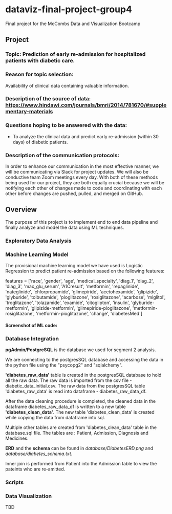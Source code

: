 # dataviz-final-project-group4
Final project for the McCombs Data and Visualization Bootcamp

## Project
### Topic: Prediction of early re-admission for hospitalized patients with diabetic care.
### Reason for topic selection:
Availability of clinical data containing valuable information.

### Description of the source of data: https://www.hindawi.com/journals/bmri/2014/781670/#supplementary-materials
### Questions hoping to be answered with the data: 
- To analyze the clinical data and predict early re-admission (within 30 days) of diabetic patients.

### Description of the communication protocols: 
In order to enhance our communication in the most effective manner, we will be communicating via Slack for project updates. We will also be conductive team Zoom meetings every day. With both of these methods being used for our project, they are both equally crucial because we will be notifying each other of changes made to code and coordinating with each other before changes are pushed, pulled, and merged on GitHub.

## Overview
The purpose of this project is to implement end to end data pipeline and finally analyze and model the data using ML techniques.

### Exploratory Data Analysis


### Machine Learning Model
The provisional machine learning model we have used is Logistic Regression to predict patient re-admission based on the following features:

features = ['race',
 'gender',
 'age',
 'medical_specialty',
 'diag_1',
 'diag_2',
 'diag_3',
 'max_glu_serum',
 'A1Cresult',
 'metformin',
 'repaglinide',
 'nateglinide',
 'chlorpropamide',
 'glimepiride',
 'acetohexamide',
 'glipizide',
 'glyburide',
 'tolbutamide',
 'pioglitazone',
 'rosiglitazone',
 'acarbose',
 'miglitol',
 'troglitazone',
 'tolazamide',
 'examide',
 'citoglipton',
 'insulin',
 'glyburide-metformin',
 'glipizide-metformin',
 'glimepiride-pioglitazone',
 'metformin-rosiglitazone',
 'metformin-pioglitazone',
 'change',
 'diabetesMed']

#### Screenshot of ML code:


### Database Integration

**pgAdmin/PostgreSQL** is the database we used for segment 2 analysis.

We are connecting to the postgresSQL database and accessing the data in the python file using the "psycopg2" and "sqlalchemy".

**'diabetes_raw_data'** table is created in the postgresSQL database to hold all the raw data. The raw data is imported from the csv file - diabetic_data_initial.csv.
The raw data from the postgresSQL table 'diabetes_raw_data' is read into dataframe - diabetes_raw_data_df.

After the data cleaning procedure is completed, the cleaned data in the dataframe diabetes_raw_data_df is written to a new table **'diabetes_clean_data'**. The new table 'diabetes_clean_data' is created while copying the data from dataframe into sql.

Multiple other tables are created from 'diabetes_clean_data' table in the database.sql file.
The tables are : Patient, Admission, Diagnosis and Medicines.

**ERD** and the **schema** can be found in *database/DiabetesERD.png* and *database/diabetes_schema.txt*.

Inner join is performed from Patient into the Admission table to view the pateints who are re-amitted.

### Scripts


### Data Visualization
TBD





